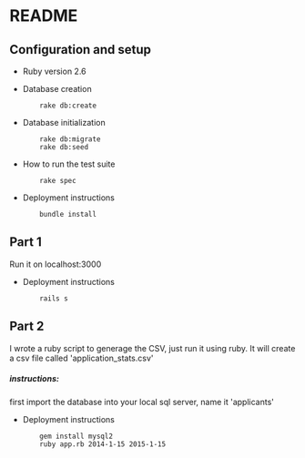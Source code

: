 # README

## Configuration and setup

* Ruby version 2.6

* Database creation
	```
		rake db:create
	```

* Database initialization
	```
		rake db:migrate
		rake db:seed
	```

* How to run the test suite
	```
		rake spec
	```

* Deployment instructions
	```
		bundle install
	```

## Part 1

<p>Run it on localhost:3000</p>

* Deployment instructions
	```
		rails s
	```

## Part 2

<p>I wrote a ruby script to generage the CSV, just run it using ruby.  It will create a csv file called 'application_stats.csv'</p>

<h5>instructions:</h5>
<p>first import the database into your local sql server, name it 'applicants'</p>

* Deployment instructions
	```
		gem install mysql2
		ruby app.rb 2014-1-15 2015-1-15
	```
	
